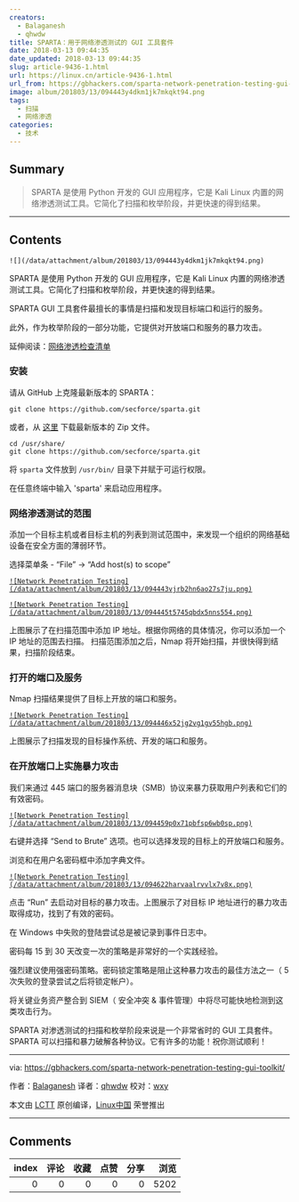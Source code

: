```yaml
---
creators:
  - Balaganesh
  - qhwdw
title: SPARTA：用于网络渗透测试的 GUI 工具套件
date: 2018-03-13 09:44:35
date_updated: 2018-03-13 09:44:35
slug: article-9436-1.html
url: https://linux.cn/article-9436-1.html
url_from: https://gbhackers.com/sparta-network-penetration-testing-gui-toolkit/
image: album/201803/13/094443y4dkm1jk7mkqkt94.png
tags:
  - 扫描
  - 网络渗透
categories:
  - 技术
---
```


## Summary

> SPARTA 是使用 Python 开发的 GUI 应用程序，它是 Kali Linux 内置的网络渗透测试工具。它简化了扫描和枚举阶段，并更快速的得到结果。

***

<!-- more -->

## Contents

`![](/data/attachment/album/201803/13/094443y4dkm1jk7mkqkt94.png)`

SPARTA 是使用 Python 开发的 GUI 应用程序，它是 Kali Linux 内置的网络渗透测试工具。它简化了扫描和枚举阶段，并更快速的得到结果。

SPARTA GUI 工具套件最擅长的事情是扫描和发现目标端口和运行的服务。

此外，作为枚举阶段的一部分功能，它提供对开放端口和服务的暴力攻击。

延伸阅读：[网络渗透检查清单](https://gbhackers.com/network-penetration-testing-checklist-examples/)

### 安装

请从 GitHub 上克隆最新版本的 SPARTA：

```shell
git clone https://github.com/secforce/sparta.git
```

或者，从 [这里](https://github.com/SECFORCE/sparta/archive/master.zip) 下载最新版本的 Zip 文件。

```shell
cd /usr/share/
git clone https://github.com/secforce/sparta.git
```

将 `sparta` 文件放到 `/usr/bin/` 目录下并赋于可运行权限。

在任意终端中输入 'sparta' 来启动应用程序。

### 网络渗透测试的范围

添加一个目标主机或者目标主机的列表到测试范围中，来发现一个组织的网络基础设备在安全方面的薄弱环节。

选择菜单条 - “File” -> “Add host(s) to scope”

[`![Network Penetration Testing](/data/attachment/album/201803/13/094443vjrb2hn6ao27s7ju.png)`](https://i0.wp.com/gbhackers.com/wp-content/uploads/2018/01/Screenshot-526.png?ssl=1)

[`![Network Penetration Testing](/data/attachment/album/201803/13/094445t5745qbdx5nns554.png)`](https://i2.wp.com/gbhackers.com/wp-content/uploads/2018/01/Screenshot-527.png?ssl=1)

上图展示了在扫描范围中添加 IP 地址。根据你网络的具体情况，你可以添加一个 IP 地址的范围去扫描。 扫描范围添加之后，Nmap 将开始扫描，并很快得到结果，扫描阶段结束。

### 打开的端口及服务

Nmap 扫描结果提供了目标上开放的端口和服务。

[`![Network Penetration Testing](/data/attachment/album/201803/13/094446x52jg2vg1gv55hgb.png)`](https://i2.wp.com/gbhackers.com/wp-content/uploads/2018/01/Screenshot-528.png?ssl=1)

上图展示了扫描发现的目标操作系统、开发的端口和服务。

### 在开放端口上实施暴力攻击

我们来通过 445 端口的服务器消息块（SMB）协议来暴力获取用户列表和它们的有效密码。

[`![Network Penetration Testing](/data/attachment/album/201803/13/094459p0x71pbfsp6wb0sp.png)`](https://i1.wp.com/gbhackers.com/wp-content/uploads/2018/01/Screenshot-529.png?ssl=1)

右键并选择 “Send to Brute” 选项。也可以选择发现的目标上的开放端口和服务。

浏览和在用户名密码框中添加字典文件。

[`![Network Penetration Testing](/data/attachment/album/201803/13/094622harvaalrvvlx7v8x.png)`](https://i2.wp.com/gbhackers.com/wp-content/uploads/2018/01/Screenshot-531.png?ssl=1)

点击 “Run” 去启动对目标的暴力攻击。上图展示了对目标 IP 地址进行的暴力攻击取得成功，找到了有效的密码。

在 Windows 中失败的登陆尝试总是被记录到事件日志中。

密码每 15 到 30 天改变一次的策略是非常好的一个实践经验。

强烈建议使用强密码策略。密码锁定策略是阻止这种暴力攻击的最佳方法之一（ 5 次失败的登录尝试之后将锁定帐户）。

将关键业务资产整合到 SIEM（ 安全冲突 & 事件管理）中将尽可能快地检测到这类攻击行为。

SPARTA 对渗透测试的扫描和枚举阶段来说是一个非常省时的 GUI 工具套件。SPARTA 可以扫描和暴力破解各种协议。它有许多的功能！祝你测试顺利！

---

via: <https://gbhackers.com/sparta-network-penetration-testing-gui-toolkit/>

作者：[Balaganesh](https://gbhackers.com/author/balaganesh/) 译者：[qhwdw](https://github.com/qhwdw) 校对：[wxy](https://github.com/wxy)

本文由 [LCTT](https://github.com/LCTT/TranslateProject) 原创编译，[Linux中国](https://linux.cn/) 荣誉推出

***

## Comments


|   index |   评论 |   收藏 |   点赞 |   分享 |   浏览 |
|--------:|-------:|-------:|-------:|-------:|-------:|
|       0 |      0 |      0 |      0 |      0 |   5202 |
